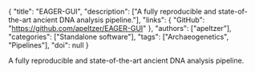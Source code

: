 {
  "title": "EAGER-GUI",
  "description": ["A fully reproducible and state-of-the-art ancient DNA analysis pipeline."],
  "links": {
    "GitHub": "https://github.com/apeltzer/EAGER-GUI"
  },
  "authors": ["apeltzer"],
  "categories": ["Standalone software"],
  "tags": ["Archaeogenetics", "Pipelines"],
  "doi": null
}

<!-- Generated by csv2md.R – do not edit by hand -->

A fully reproducible and state-of-the-art ancient DNA analysis pipeline.